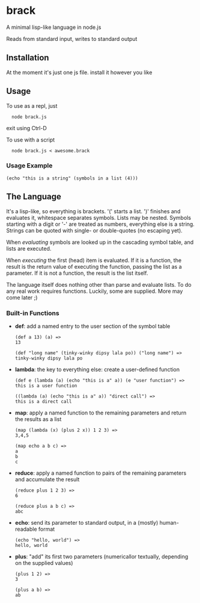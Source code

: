 # brack

A minimal lisp-like language in node.js

Reads from standard input, writes to standard output

## Installation

At the moment it's just one js file. install it however you like

## Usage
To use as a repl, just 
```
  node brack.js
```
exit using Ctrl-D

To use with a script
```
  node brack.js < awesome.brack
```

### Usage Example
```
(echo "this is a string" (symbols in a list (4)))
```

## The Language

It's a lisp-like, so everything is brackets. '(' starts a list. ')' finishes and evaluates it, whitespace separates symbols. Lists may be nested. Symbols starting with a digit or '-' are treated as numbers, everything else is a string. 
Strings can be quoted with single- or double-quotes (no escaping yet).

When _evaluating_ symbols are looked up in the cascading symbol table, and lists are executed. 

When _executing_ the first (head) item is evaluated. If it is a function,
the result is the return value of executing the function, passing the list as a parameter. 
If it is not a function, the result is the list itself.

The language itself does nothing other than parse and evaluate lists. To do any real work 
requires functions. Luckily, some are supplied. More may come later ;)

### Built-in Functions

* **def**:
  add a named entry to the user section of the symbol table

  ```
  (def a 13) (a) =>
  13
  ```

  ```
  (def "long name" (tinky-winky dipsy lala po)) ("long name") =>
  tinky-winky dipsy lala po
  ```

* **lambda**:
  the key to everything else: create a user-defined function

  ```
  (def e (lambda (a) (echo "this is a" a)) (e "user function") =>
  this is a user function
  ```

  ```
  ((lambda (a) (echo "this is a" a)) "direct call") =>
  this is a direct call
  ```

* **map**:
  apply a named function to the remaining parameters and return the results as a list

  ```
  (map (lambda (x) (plus 2 x)) 1 2 3) =>
  3,4,5
  ```

  ```
  (map echo a b c) =>
  a
  b
  c
  ```

* **reduce**:
  apply a named function to pairs of the remaining parameters and accumulate the result

  ```
  (reduce plus 1 2 3) =>
  6
  ```

  ```
  (reduce plus a b c) =>
  abc
  ```

* **echo**:
  send its parameter to standard output, in a (mostly) human-readable format

  ```
  (echo "hello, world") =>
  hello, world
  ```

* **plus**:
  "add" its first two parameters (numericallor textually, depending on the supplied values)

  ```
  (plus 1 2) =>
  3
  ```

  ```
  (plus a b) =>
  ab
  ```
  